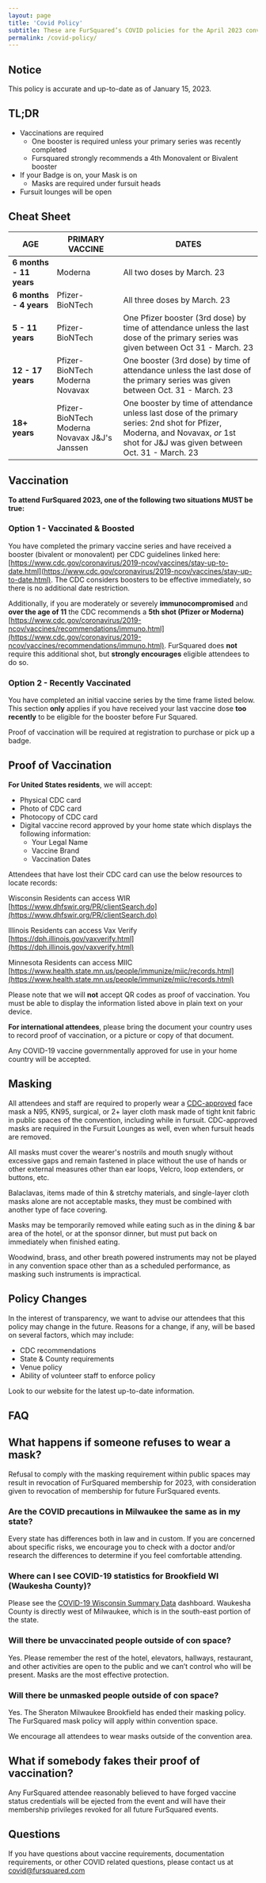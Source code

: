 ```yaml
---
layout: page
title: 'Covid Policy'
subtitle: These are FurSquared’s COVID policies for the April 2023 convention.
permalink: /covid-policy/
---
```

## Notice

This policy is accurate and up-to-date as of January 15, 2023.

## TL;DR

* Vaccinations are required
  * One booster is required unless your primary series was recently completed
  * Fursquared strongly recommends a 4th Monovalent or Bivalent booster
* If your Badge is on, your Mask is on
  * Masks are required under fursuit heads
* Fursuit lounges will be open

## Cheat Sheet

| AGE | PRIMARY VACCINE | DATES |
| --- | --- | --- |
| **6 months - 11 years** | Moderna | All two doses by March. 23 |
| **6 months - 4 years** | Pfizer-BioNTech | All three doses by March. 23 |
| **5 - 11 years** | Pfizer-BioNTech | One Pfizer booster (3rd dose) by time of attendance unless the last dose of the primary series was given between Oct 31 - March. 23 |
| **12 - 17 years** | Pfizer-BioNTech Moderna Novavax | One booster (3rd dose) by time of attendance unless the last dose of the primary series was given between Oct. 31 - March. 23 |
| **18+ years** | Pfizer-BioNTech Moderna Novavax J&J's Janssen | One booster by time of attendance unless last dose of the primary series: 2nd shot for Pfizer, Moderna, and Novavax, *or* 1st shot for J&J was given between Oct. 31 - March. 23 |

## Vaccination

**To attend FurSquared 2023, one of the following two situations MUST be true:**

### Option 1 - Vaccinated & Boosted

You have completed the primary vaccine series and have received a booster (bivalent or monovalent) per CDC guidelines linked here: [https://www.cdc.gov/coronavirus/2019-ncov/vaccines/stay-up-to-date.html](https://www.cdc.gov/coronavirus/2019-ncov/vaccines/stay-up-to-date.html). The CDC considers boosters to be effective immediately, so there is no additional date restriction.

Additionally, if you are moderately or severely **immunocompromised** and **over the age of 11** the CDC recommends a **5th shot (Pfizer or Moderna)** [https://www.cdc.gov/coronavirus/2019-ncov/vaccines/recommendations/immuno.html](https://www.cdc.gov/coronavirus/2019-ncov/vaccines/recommendations/immuno.html). FurSquared does **not** require this additional shot, but **strongly encourages** eligible attendees to do so.

### Option 2 - Recently Vaccinated

You have completed an initial vaccine series by the time frame listed below. This section **only** applies if you have received your last vaccine dose **too recently** to be eligible for the booster before Fur Squared.

Proof of vaccination will be required at registration to purchase or pick up a badge.

## Proof of Vaccination

**For United States residents**, we will accept:

* Physical CDC card
* Photo of CDC card
* Photocopy of CDC card
* Digital vaccine record approved by your home state which displays the following information:
  * Your Legal Name
  * Vaccine Brand
  * Vaccination Dates

Attendees that have lost their CDC card can use the below resources to locate records:

Wisconsin Residents can access WIR [https://www.dhfswir.org/PR/clientSearch.do](https://www.dhfswir.org/PR/clientSearch.do)

Illinois Residents can access Vax Verify [https://dph.illinois.gov/vaxverify.html](https://dph.illinois.gov/vaxverify.html)

Minnesota Residents can access MIIC [https://www.health.state.mn.us/people/immunize/miic/records.html](https://www.health.state.mn.us/people/immunize/miic/records.html)

Please note that we will **not** accept QR codes as proof of vaccination. You must be able to display the information listed above in plain text on your device.

**For international attendees**, please bring the document your country uses to record proof of vaccination, or a picture or copy of that document.

Any COVID-19 vaccine governmentally approved for use in your home country will be accepted.

## Masking

All attendees and staff are required to properly wear a [CDC-approved](https://www.cdc.gov/coronavirus/2019-ncov/prevent-getting-sick/types-of-masks.html) face mask a N95, KN95, surgical, or 2+ layer cloth mask made of tight knit fabric in public spaces of the convention, including while in fursuit. CDC-approved masks are required in the Fursuit Lounges as well, even when fursuit heads are removed.

All masks must cover the wearer's nostrils and mouth snugly without excessive gaps and remain fastened in place without the use of hands or other external measures other than ear loops, Velcro, loop extenders, or buttons, etc.

Balaclavas, items made of thin & stretchy materials, and single-layer cloth masks alone are not acceptable masks, they must be combined with another type of face covering.

Masks may be temporarily removed while eating such as in the dining & bar area of the hotel, or at the sponsor dinner, but must put back on immediately when finished eating.

Woodwind, brass, and other breath powered instruments may not be played in any convention space other than as a scheduled performance, as masking such instruments is impractical.

## Policy Changes

In the interest of transparency, we want to advise our attendees that this policy may change in the future. Reasons for a change, if any, will be based on several factors, which may include:

* CDC recommendations
* State & County requirements
* Venue policy
* Ability of volunteer staff to enforce policy

Look to our website for the latest up-to-date information.

## FAQ

## What happens if someone refuses to wear a mask?

Refusal to comply with the masking requirement within public spaces may result in revocation of FurSquared membership for 2023, with consideration given to revocation of membership for future FurSquared events.

### Are the COVID precautions in Milwaukee the same as in my state?

Every state has differences both in law and in custom. If you are concerned about specific risks, we encourage you to check with a doctor and/or research the differences to determine if you feel comfortable attending.

### Where can I see COVID-19 statistics for Brookfield WI (Waukesha County)?

Please see the [COVID-19 Wisconsin Summary Data](https://www.dhs.wisconsin.gov/covid-19/data.htm) dashboard. Waukesha County is directly west of Milwaukee, which is in the south-east portion of the state.

### Will there be unvaccinated people outside of con space?

Yes. Please remember the rest of the hotel, elevators, hallways, restaurant, and other activities are open to the public and we can’t control who will be present. Masks are the most effective protection.

### Will there be unmasked people outside of con space?

Yes. The Sheraton Milwaukee Brookfield has ended their masking policy. The FurSquared mask policy will apply within convention space.

We encourage all attendees to wear masks outside of the convention area.

## What if somebody fakes their proof of vaccination?

Any FurSquared attendee reasonably believed to have forged vaccine status credentials will be ejected from the event and will have their membership privileges revoked for all future FurSquared events.

## Questions

If you have questions about vaccine requirements, documentation requirements, or other COVID related questions, please contact us at [covid@fursquared.com](mailto:covid@fursquared.com)